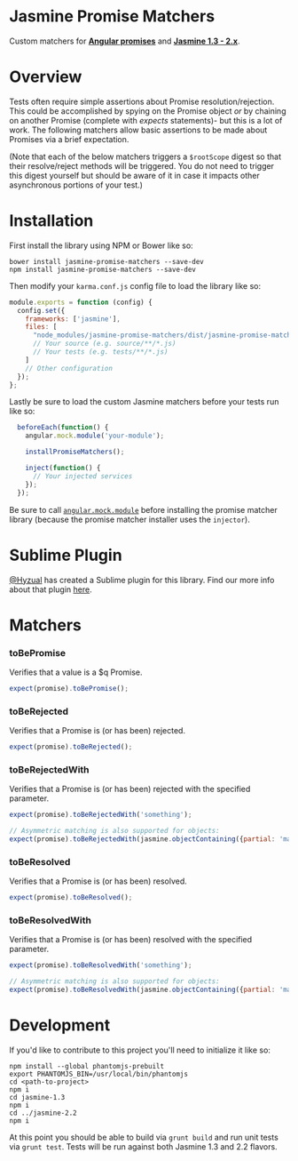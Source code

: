 Jasmine Promise Matchers
================

Custom matchers for **[Angular promises](http://docs.angularjs.org/api/ng/service/$q)** and **[Jasmine 1.3 - 2.x](https://jasmine.github.io/)**.

# Overview

Tests often require simple assertions about Promise resolution/rejection. This could be accomplished by spying on the Promise object *or* by chaining on another Promise (complete with *expects* statements)- but this is a lot of work. The following matchers allow basic assertions to be made about Promises via a brief expectation.

(Note that each of the below matchers triggers a `$rootScope` digest so that their resolve/reject methods will be triggered. You do not need to trigger this digest yourself but should be aware of it in case it impacts other asynchronous portions of your test.)


# Installation

First install the library using NPM or Bower like so:

```
bower install jasmine-promise-matchers --save-dev
npm install jasmine-promise-matchers --save-dev
```

Then modify your `karma.conf.js` config file to load the library like so:

```javascript
module.exports = function (config) {
  config.set({
    frameworks: ['jasmine'],
    files: [
      "node_modules/jasmine-promise-matchers/dist/jasmine-promise-matchers.js"
      // Your source (e.g. source/**/*.js)
      // Your tests (e.g. tests/**/*.js)
    ]
    // Other configuration
  });
};

```

Lastly be sure to load the custom Jasmine matchers before your tests run like so:

```javascript
  beforeEach(function() {
    angular.mock.module('your-module');

    installPromiseMatchers();

    inject(function() {
      // Your injected services
    });
  });
```

Be sure to call [`angular.mock.module`](https://docs.angularjs.org/api/ngMock/function/angular.mock.module) before installing the promise matcher library (because the promise matcher installer uses the `injector`).


# Sublime Plugin

[@Hyzual](https://github.com/Hyzual) has created a Sublime plugin for this library. Find our more info about that plugin [here](https://packagecontrol.io/packages/Jasmine%20Promise%20Matchers).


# Matchers

### toBePromise
Verifies that a value is a $q Promise.
```js
expect(promise).toBePromise();
```

### toBeRejected
Verifies that a Promise is (or has been) rejected.
```js
expect(promise).toBeRejected();
```

### toBeRejectedWith
Verifies that a Promise is (or has been) rejected with the specified parameter.
```js
expect(promise).toBeRejectedWith('something');

// Asymmetric matching is also supported for objects:
expect(promise).toBeRejectedWith(jasmine.objectContaining({partial: 'match'}));
```

### toBeResolved
Verifies that a Promise is (or has been) resolved.
```js
expect(promise).toBeResolved();
```

### toBeResolvedWith
Verifies that a Promise is (or has been) resolved with the specified parameter.
```js
expect(promise).toBeResolvedWith('something');

// Asymmetric matching is also supported for objects:
expect(promise).toBeResolvedWith(jasmine.objectContaining({partial: 'match'}));
```

# Development

If you'd like to contribute to this project you'll need to initialize it like so:
```
npm install --global phantomjs-prebuilt
export PHANTOMJS_BIN=/usr/local/bin/phantomjs
cd <path-to-project>
npm i
cd jasmine-1.3
npm i
cd ../jasmine-2.2
npm i
```

At this point you should be able to build via `grunt build` and run unit tests via `grunt test`. Tests will be run against both Jasmine 1.3 and 2.2 flavors.
